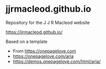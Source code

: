 # jjrmacleod.github.io
Repository for the J J R Macleod website


https://jjrmacleod.github.io/



Based on a template 
* From https://onepagelove.com
* https://onepagelove.com/aria
* https://demos.onepagelove.com/html/aria/